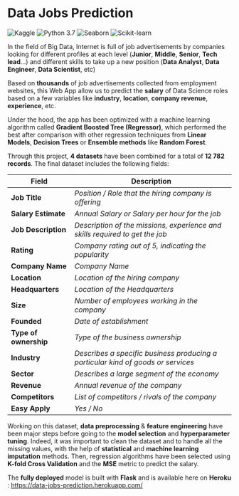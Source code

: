 # Data Jobs Prediction
![Kaggle](https://img.shields.io/badge/Dataset-Kaggle-blue.svg) ![Python 3.7](https://img.shields.io/badge/Python-3.7-blueviolet.svg) ![Seaborn](https://img.shields.io/badge/Library-Seaborn-success.svg) ![Scikit-learn](https://img.shields.io/badge/Library-Scikit_Learn-orange.svg)

In the field of Big Data, Internet is full of job advertisements by companies looking for different profiles at each level (**Junior**, **Middle**, **Senior**, **Tech lead**...) and different skills to take up a new position (**Data Analyst**, **Data Engineer**, **Data Scientist**, etc)

Based on **thousands** of job advertisements collected from employment websites, this Web App allow us to predict the **salary** of Data Science roles based on a few variables like **industry**, **location**, **company revenue**, **experience**, etc.

Under the hood, the app has been optimized with a machine learning algorithm called **Gradient Boosted Tree (Regressor)**, which performed the best after comparison with other regression techniques from **Linear Models**, **Decision Trees** or **Ensemble methods** like **Random Forest**.

Through this project, **4 datasets** have been combined for a total of **12 782 records**. The final dataset includes the following fields:

| **Field** | **Description** |
|-------|-------------|
|**Job Title**|*Position / Role that the hiring company is offering*|
|**Salary Estimate**|*Annual Salary or Salary per hour for the job*|
|**Job Description**|*Description of the missions, experience and skills required to get the job*|
|**Rating**|*Company rating out of 5, indicating the popularity*|
|**Company Name**|*Company Name*|
|**Location**|*Location of the hiring company*|
|**Headquarters**|*Location of the Headquarters*|
|**Size**|*Number of employees working in the company*|
|**Founded**|*Date of establishment*|
|**Type of ownership**|*Type of the business ownership*|
|**Industry**|*Describes a specific business producing a particular kind of goods or services*|
|**Sector**|*Describes a large segment of the economy*|
|**Revenue**|*Annual revenue of the company*|
|**Competitors**|*List of competitors / rivals of the company*|
|**Easy Apply**|*Yes / No*|

Working on this dataset, **data preprocessing** & **feature engineering** have been major steps before going to the **model selection** and **hyperparameter tuning**. Indeed, it was important to clean the dataset and to handle all the missing values, with the help of **statistical** and **machine learning imputation** methods. Then, regression algorithms have been selected using **K-fold Cross Validation** and the **MSE** metric to predict the salary.

The **fully deployed** model is built with **Flask** and is available here on **Heroku** : https://data-jobs-prediction.herokuapp.com/
